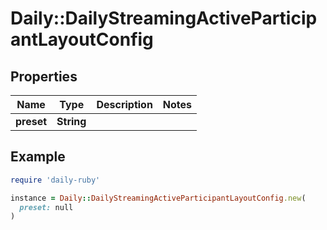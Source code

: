 # Daily::DailyStreamingActiveParticipantLayoutConfig

## Properties

| Name | Type | Description | Notes |
| ---- | ---- | ----------- | ----- |
| **preset** | **String** |  |  |

## Example

```ruby
require 'daily-ruby'

instance = Daily::DailyStreamingActiveParticipantLayoutConfig.new(
  preset: null
)
```

